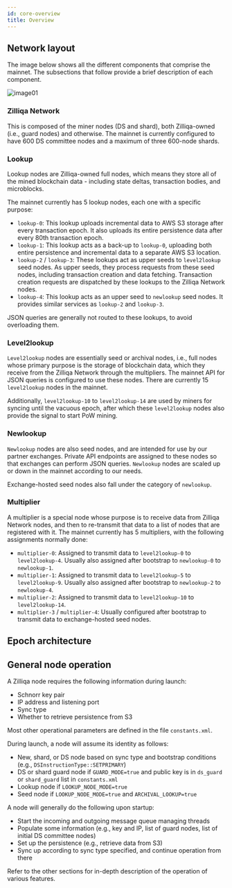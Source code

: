 ```yaml
---
id: core-overview
title: Overview
---
```

## Network layout

The image below shows all the different components that comprise the mainnet. The subsections that follow provide a brief description of each component.

![image01](../assets/core/features/network-layout/image01.png)

### Zilliqa Network

This is composed of the miner nodes (DS and shard), both Zilliqa-owned (i.e., guard nodes) and otherwise. The mainnet is currently configured to have 600 DS committee nodes and a maximum of three 600-node shards.

### Lookup

Lookup nodes are Zilliqa-owned full nodes, which means they store all of the mined blockchain data - including state deltas, transaction bodies, and microblocks.

The mainnet currently has 5 lookup nodes, each one with a specific purpose:

- `lookup-0`: This lookup uploads incremental data to AWS S3 storage after every transaction epoch. It also uploads its entire persistence data after every 80th transaction epoch.
- `lookup-1`: This lookup acts as a back-up to `lookup-0`, uploading both entire persistence and incremental data to a separate AWS S3 location.
- `lookup-2` / `lookup-3`: These lookups act as upper seeds to `level2lookup` seed nodes. As upper seeds, they process requests from these seed nodes, including transaction creation and data fetching. Transaction creation requests are dispatched by these lookups to the Zilliqa Network nodes.
- `lookup-4`: This lookup acts as an upper seed to `newlookup` seed nodes. It provides similar services as `lookup-2` and `lookup-3`.

JSON queries are generally not routed to these lookups, to avoid overloading them.

### Level2lookup

`Level2lookup` nodes are essentially seed or archival nodes, i.e., full nodes whose primary purpose is the storage of blockchain data, which they receive from the Zilliqa Network through the multipliers. The mainnet API for JSON queries is configured to use these nodes. There are currently 15 `level2lookup` nodes in the mainnet.

Additionally, `level2lookup-10` to `level2lookup-14` are used by miners for syncing until the vacuous epoch, after which these `level2lookup` nodes also provide the signal to start PoW mining.

### Newlookup

`Newlookup` nodes are also seed nodes, and are intended for use by our partner exchanges. Private API endpoints are assigned to these nodes so that exchanges can perform JSON queries. `Newlookup` nodes are scaled up or down in the mainnet according to our needs.

Exchange-hosted seed nodes also fall under the category of `newlookup`.

### Multiplier

A multiplier is a special node whose purpose is to receive data from Zilliqa Network nodes, and then to re-transmit that data to a list of nodes that are registered with it. The mainnet currently has 5 multipliers, with the following assignments normally done:

- `multiplier-0`: Assigned to transmit data to `level2lookup-0` to `level2lookup-4`. Usually also assigned after bootstrap to `newlookup-0` to `newlookup-1`.
- `multiplier-1`: Assigned to transmit data to `level2lookup-5` to `level2lookup-9`. Usually also assigned after bootstrap to `newlookup-2` to `newlookup-4`.
- `multiplier-2`: Assigned to transmit data to `level2lookup-10` to `level2lookup-14`.
- `multiplier-3` / `multiplier-4`: Usually configured after bootstrap to transmit data to exchange-hosted seed nodes.

## Epoch architecture

## General node operation

A Zilliqa node requires the following information during launch:

- Schnorr key pair
- IP address and listening port
- Sync type
- Whether to retrieve persistence from S3

Most other operational parameters are defined in the file `constants.xml`.

During launch, a node will assume its identity as follows:

- New, shard, or DS node based on sync type and bootstrap conditions (e.g., `DSInstructionType::SETPRIMARY`)
- DS or shard guard node if `GUARD_MODE=true` and public key is in `ds_guard` or `shard_guard` list in `constants.xml`
- Lookup node if `LOOKUP_NODE_MODE=true`
- Seed node if `LOOKUP_NODE_MODE=true` and `ARCHIVAL_LOOKUP=true`

A node will generally do the following upon startup:

- Start the incoming and outgoing message queue managing threads
- Populate some information (e.g., key and IP, list of guard nodes, list of initial DS committee nodes)
- Set up the persistence (e.g., retrieve data from S3)
- Sync up according to sync type specified, and continue operation from there

Refer to the other sections for in-depth description of the operation of various features.